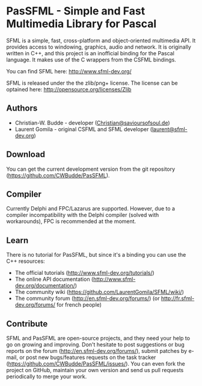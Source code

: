PasSFML - Simple and Fast Multimedia Library for Pascal
=======================================================

SFML is a simple, fast, cross-platform and object-oriented multimedia API. It provides access to windowing, graphics,
audio and network.
It is originally written in C++, and this project is an inofficial binding for the Pascal language. It makes use of the C wrappers from the CSFML bindings.

You can find SFML here: http://www.sfml-dev.org/

SFML is released under the the zlib/png+ license. 
The license can be optained here: http://opensource.org/licenses/Zlib

Authors
-------

* Christian-W. Budde - developer (Christian@savioursofsoul.de)
* Laurent Gomila - original CSFML and SFML developer (laurent@sfml-dev.org)

Download
--------

You can get the current development version from the git repository (https://github.com/CWBudde/PasSFML).

Compiler
--------

Currently Delphi and FPC/Lazarus are supported. However, due to a compiler incompatibility with the Delphi compiler (solved with workarounds), FPC is recommended at the moment.

Learn
-----

There is no tutorial for PasSFML, but since it's a binding you can use the C++ resources:
* The official tutorials (http://www.sfml-dev.org/tutorials/)
* The online API documentation (http://www.sfml-dev.org/documentation/)
* The community wiki (https://github.com/LaurentGomila/SFML/wiki/)
* The community forum (http://en.sfml-dev.org/forums/) (or http://fr.sfml-dev.org/forums/ for french people)

Contribute
----------

SFML and PasSFML are open-source projects, and they need your help to go on growing and improving.
Don't hesitate to post suggestions or bug reports on the forum (http://en.sfml-dev.org/forums/),
submit patches by e-mail, or post new bugs/features requests on the task tracker (https://github.com/CWBudde/PasSFML/issues/).
You can even fork the project on GitHub, maintain your own version and send us pull requests periodically to merge your work.

